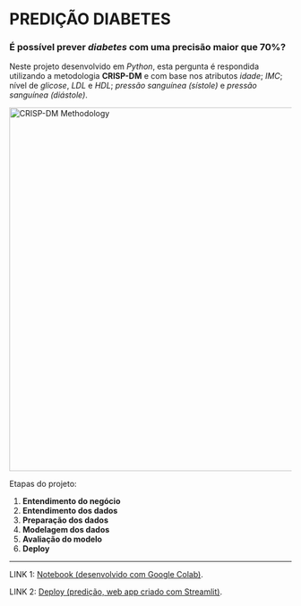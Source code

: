 # PREDIÇÃO DIABETES

### **É possível prever *diabetes* com uma  precisão maior que 70%?**

Neste projeto desenvolvido em *Python*, esta pergunta é respondida utilizando a metodologia **CRISP-DM** e com base nos atributos *idade*; *IMC*; nível de *glicose*, *LDL* e *HDL*; *pressão sanguínea (sístole)* e *pressão sanguínea (diástole)*.

<img width="650" alt="CRISP-DM Methodology" src="https://github.com/OviedoVR/PredicaoDiabetes/blob/main/CRISP_DM.png">

Etapas do projeto:

1.   **Entendimento do negócio**
2.   **Entendimento dos dados**
3.   **Preparação dos dados**
4.   **Modelagem dos dados**
5.   **Avaliação do modelo**
6.   **Deploy**

---

LINK 1: [Notebook (desenvolvido com Google Colab)](https://github.com/OviedoVR/PredicaoDiabetes/blob/main/Diabetes_Notebook.ipynb).

LINK 2: [Deploy (predição, web app criado com Streamlit)](https://share.streamlit.io/oviedovr/predicaodiabetes/main/DeployDiabetes.py).
